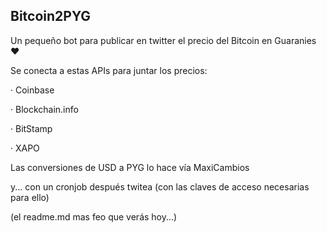 ## Bitcoin2PYG
Un pequeño bot para publicar en twitter el precio del Bitcoin en Guaranies ♥

Se conecta a estas APIs para juntar los precios: 

 · Coinbase
 
 · Blockchain.info
 
 · BitStamp
 
 · XAPO



Las conversiones de USD a PYG lo hace vía MaxiCambios

y... con un cronjob después twitea (con las claves de acceso necesarias para ello)

(el readme.md mas feo que verás hoy...)
